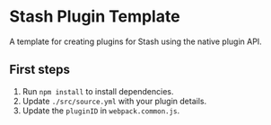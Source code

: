 # Stash Plugin Template

A template for creating plugins for Stash using the native plugin API.

## First steps

1. Run `npm install` to install dependencies.
2. Update `./src/source.yml` with your plugin details.
3. Update the `pluginID` in `webpack.common.js`.
